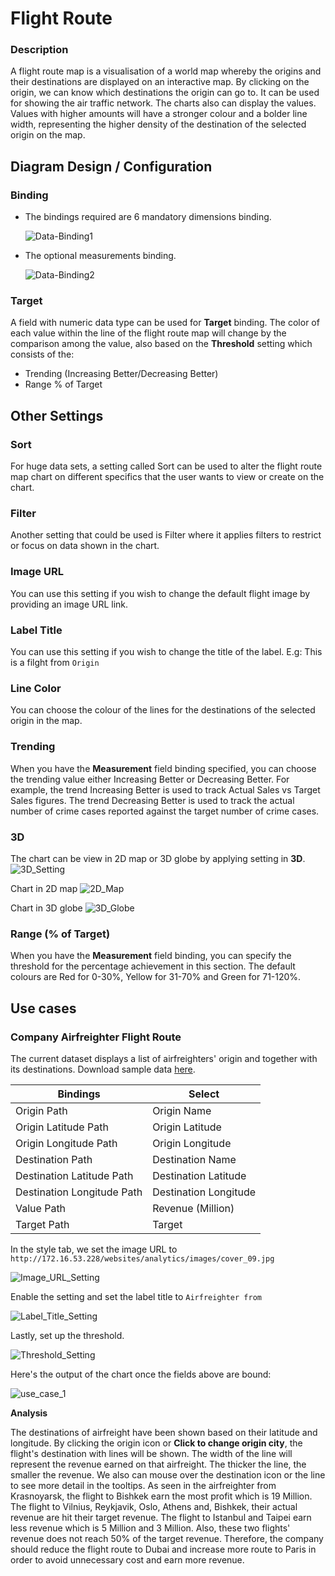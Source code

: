 
# Flight Route
### Description

A flight route map is a visualisation of a world map whereby the origins and their destinations are displayed on an interactive map. By clicking on the origin, we can know which destinations the origin can go to. It can be used for showing the air traffic network. The charts also can display the values. Values with higher amounts will have a stronger colour and a bolder line width, representing the higher density of the destination of the selected origin on the map.

## Diagram Design / Configuration
### Binding
- The bindings required are 6 mandatory dimensions binding.
	
	![Data-Binding1](./images/flight-route/Data-Binding1.png)
	
-  The optional measurements binding.

	![Data-Binding2](./images/flight-route/Data-Binding2.png)
	
### Target

A field with numeric data type can be used for **Target** binding. The color of each value within the line of the flight route map will change by the comparison among the value, also based on the **Threshold** setting which consists of the:

- Trending (Increasing Better/Decreasing Better)
- Range % of Target

## Other Settings

### Sort

For huge data sets, a setting called Sort can be used to alter the flight route map chart on different specifics that the user wants to view or create on the chart.

### Filter

Another setting that could be used is Filter where it applies filters to restrict or focus on data shown in the chart.

### Image URL

You can use this setting if you wish to change the default flight image by providing an image URL link.

### Label Title

You can use this setting if you wish to change the title of the label. E.g: This is a filght from `Origin`

### Line Color

You can choose the colour of the lines for the destinations of the selected origin in the map.

### Trending

When you have the **Measurement** field binding specified, you can choose the trending value either Increasing Better or Decreasing Better. For example, the trend Increasing Better is used to track Actual Sales vs Target Sales figures. The trend Decreasing Better is used to track the actual number of crime cases reported against the target number of crime cases.

### 3D

The chart can be view in 2D map or 3D globe by applying setting in **3D**.
![3D_Setting](./images/flight-route/3D_Setting.png)

Chart in 2D map
![2D_Map](./images/flight-route/2D_Map.png)

Chart in 3D globe
![3D_Globe](./images/flight-route/3D_Globe.png)

### Range (% of Target)

When you have the **Measurement** field binding, you can specify the threshold for the percentage achievement in this section. The default colours are Red for 0-30%, Yellow for 31-70% and Green for 71-120%.

## Use cases
### **Company Airfreighter Flight Route**
 The current dataset displays a list of airfreighters' origin and together with its destinations. Download sample data [here](./sample-data/flight-route/flight_route.xlsx).
 
|Bindings |Select|
|---|---|
|Origin Path|Origin Name|
|Origin Latitude Path|Origin Latitude|
|Origin Longitude Path|Origin Longitude|
|Destination Path|Destination Name|
|Destination Latitude Path|Destination Latitude|
|Destination Longitude Path|Destination Longitude|
|Value Path|Revenue (Million)|
|Target Path|Target|

In the style tab, we set the image URL to `http://172.16.53.228/websites/analytics/images/cover_09.jpg`

![Image_URL_Setting](./images/flight-route/Image_URL_Setting.png)

Enable the setting and set the label title to `Airfreighter from `

![Label_Title_Setting](./images/flight-route/Label_Title_Setting.png)

Lastly, set up the threshold.

![Threshold_Setting](./images/flight-route/Threshold_Setting.png)

Here's the output of the chart once the fields above are bound:

![use_case_1](./images/flight-route/use_case1.png)

**Analysis**

The destinations of airfreight have been shown based on their latitude and longitude. By clicking the origin icon or **Click to change origin city**, the flight's destination with lines will be shown. The width of the line will represent the revenue earned on that airfreight. The thicker the line, the smaller the revenue. We also can mouse over the destination icon or the line to see more detail in the tooltips. As seen in the airfreighter from Krasnoyarsk, the flight to Bishkek earn the most profit which is 19 Million. The flight to Vilnius, Reykjavik, Oslo, Athens and, Bishkek, their actual revenue are hit their target revenue. The flight to Istanbul and Taipei earn less revenue which is 5 Million and 3 Million. Also, these two flights' revenue does not reach 50% of the target revenue. Therefore, the company should reduce the flight route to Dubai and increase more route to Paris in order to avoid unnecessary cost and earn more revenue.

